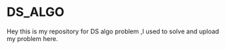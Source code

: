 # DS_ALGO
Hey this is my repository for DS algo problem ,I used to solve and upload my problem here.

